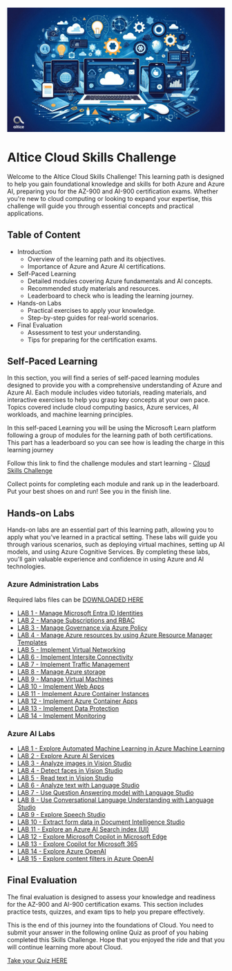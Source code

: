 ![CoverImage](/assets/cover.jpeg)

# Altice Cloud Skills Challenge
Welcome to the Altice Cloud Skills Challenge! This learning path is designed to help you gain foundational knowledge and skills for both Azure and Azure AI, preparing you for the AZ-900 and AI-900 certification exams. Whether you're new to cloud computing or looking to expand your expertise, this challenge will guide you through essential concepts and practical applications.

## Table of Content
- Introduction
  - Overview of the learning path and its objectives.
  - Importance of Azure and Azure AI certifications.
- Self-Paced Learning
  - Detailed modules covering Azure fundamentals and AI concepts.
  - Recommended study materials and resources.
  - Leaderboard to check who is leading the learning journey.
- Hands-on Labs
  - Practical exercises to apply your knowledge.
  - Step-by-step guides for real-world scenarios.
- Final Evaluation
  - Assessment to test your understanding.
  - Tips for preparing for the certification exams.

## Self-Paced Learning
In this section, you will find a series of self-paced learning modules designed to provide you with a comprehensive understanding of Azure and Azure AI. Each module includes video tutorials, reading materials, and interactive exercises to help you grasp key concepts at your own pace. Topics covered include cloud computing basics, Azure services, AI workloads, and machine learning principles.

In this self-paced Learning you will be using the Microsoft Learn platform following a group of modules for the learning path of both certifications. This part has a leaderboard so you can see how is leading the charge in this learning journey

Follow this link to find the challenge modules and start learning - [Cloud Skills Challenge](https://learn.microsoft.com/en-gb/challenges/qrrfgegjgog3y)

Collect points for completing each module and rank up in the leaderboard. Put your best shoes on and run! See you in the finish line.

## Hands-on Labs
Hands-on labs are an essential part of this learning path, allowing you to apply what you've learned in a practical setting. These labs will guide you through various scenarios, such as deploying virtual machines, setting up AI models, and using Azure Cognitive Services. By completing these labs, you'll gain valuable experience and confidence in using Azure and AI technologies.


### Azure Administration Labs

Required labs files can be [DOWNLOADED HERE](https://github.com/MicrosoftLearning/AZ-104-MicrosoftAzureAdministrator/archive/master.zip)

- [LAB 1 - Manage Microsoft Entra ID Identities](https://microsoftlearning.github.io/AZ-104-MicrosoftAzureAdministrator/Instructions/Labs/LAB_01-Manage_Entra_ID_Identities.html)
- [LAB 2 - Manage Subscriptions and RBAC](https://microsoftlearning.github.io/AZ-104-MicrosoftAzureAdministrator/Instructions/Labs/LAB_02a_Manage_Subscriptions_and_RBAC_Entra.html)
- [LAB 3 - Manage Governance via Azure Policy](https://microsoftlearning.github.io/AZ-104-MicrosoftAzureAdministrator/Instructions/Labs/LAB_02b-Manage_Governance_via_Azure_Policy.html)
- [LAB 4 - Manage Azure resources by using Azure Resource Manager Templates](https://microsoftlearning.github.io/AZ-104-MicrosoftAzureAdministrator/Instructions/Labs/LAB_03b-Manage_Azure_Resources_by_Using_ARM_Templates.html)
- [LAB 5 - Implement Virtual Networking](https://microsoftlearning.github.io/AZ-104-MicrosoftAzureAdministrator/Instructions/Labs/LAB_04-Implement_Virtual_Networking.html)
- [LAB 6 - Implement Intersite Connectivity](https://microsoftlearning.github.io/AZ-104-MicrosoftAzureAdministrator/Instructions/Labs/LAB_05-Implement_Intersite_Connectivity.html)
- [LAB 7 - Implement Traffic Management](https://microsoftlearning.github.io/AZ-104-MicrosoftAzureAdministrator/Instructions/Labs/LAB_06-Implement_Network_Traffic_Management.html)
- [LAB 8 - Manage Azure storage](https://microsoftlearning.github.io/AZ-104-MicrosoftAzureAdministrator/Instructions/Labs/LAB_07-Manage_Azure_Storage.html)
- [LAB 9 - Manage Virtual Machines](https://microsoftlearning.github.io/AZ-104-MicrosoftAzureAdministrator/Instructions/Labs/LAB_08-Manage_Virtual_Machines.html)
- [LAB 10 - Implement Web Apps](https://microsoftlearning.github.io/AZ-104-MicrosoftAzureAdministrator/Instructions/Labs/LAB_09a-Implement_Web_Apps.html)
- [LAB 11 - Implement Azure Container Instances](https://microsoftlearning.github.io/AZ-104-MicrosoftAzureAdministrator/Instructions/Labs/LAB_09b-Implement_Azure_Container_Instances.html)
- [LAB 12 - Implement Azure Container Apps](https://microsoftlearning.github.io/AZ-104-MicrosoftAzureAdministrator/Instructions/Labs/LAB_09c-Implement-Azure-Container-Apps.html)
- [LAB 13 - Implement Data Protection](https://microsoftlearning.github.io/AZ-104-MicrosoftAzureAdministrator/Instructions/Labs/LAB_10-Implement_Data_Protection.html)
- [LAB 14 - Implement Monitoring](https://microsoftlearning.github.io/AZ-104-MicrosoftAzureAdministrator/Instructions/Labs/LAB_11-Implement_Monitoring.html)

### Azure AI Labs
- [LAB 1 - Explore Automated Machine Learning in Azure Machine Learning](https://microsoftlearning.github.io/mslearn-ai-fundamentals/Instructions/Labs/01-machine-learning.html)
- [LAB 2 - Explore Azure AI Services](https://microsoftlearning.github.io/mslearn-ai-fundamentals/Instructions/Labs/02-content-safety.html)
- [LAB 3 - Analyze images in Vision Studio](https://microsoftlearning.github.io/mslearn-ai-fundamentals/Instructions/Labs/03-image-analysis.html)
- [LAB 4 - Detect faces in Vision Studio](https://microsoftlearning.github.io/mslearn-ai-fundamentals/Instructions/Labs/04-face.html)
- [LAB 5 - Read text in Vision Studio](https://microsoftlearning.github.io/mslearn-ai-fundamentals/Instructions/Labs/05-ocr.html)
- [LAB 6 - Analyze text with Language Studio](https://microsoftlearning.github.io/mslearn-ai-fundamentals/Instructions/Labs/06-text-analysis.html)
- [LAB 7 - Use Question Answering model with Language Studio](https://microsoftlearning.github.io/mslearn-ai-fundamentals/Instructions/Labs/07-question-answering.html)
- [LAB 8 - Use Conversational Language Understanding with Language Studio](https://microsoftlearning.github.io/mslearn-ai-fundamentals/Instructions/Labs/08-conversational-language-understanding.html)
- [LAB 9 - Explore Speech Studio](https://microsoftlearning.github.io/mslearn-ai-fundamentals/Instructions/Labs/09-speech.html)
- [LAB 10 - Extract form data in Document Intelligence Studio](https://microsoftlearning.github.io/mslearn-ai-fundamentals/Instructions/Labs/10-document-intelligence.html)
- [LAB 11 - Explore an Azure AI Search index (UI)](https://microsoftlearning.github.io/mslearn-ai-fundamentals/Instructions/Labs/11-ai-search.html)
- [LAB 12 - Explore Microsoft Copilot in Microsoft Edge](https://microsoftlearning.github.io/mslearn-ai-fundamentals/Instructions/Labs/12-generative-ai.html)
- [LAB 13 - Explore Copilot for Microsoft 365](https://microsoftlearning.github.io/mslearn-ai-fundamentals/Instructions/Labs/12b-m365-copilot.html)
- [LAB 14 - Explore Azure OpenAI](https://microsoftlearning.github.io/mslearn-ai-fundamentals/Instructions/Labs/13-azure-openai.html)
- [LAB 15 - Explore content filters in Azure OpenAI](https://microsoftlearning.github.io/mslearn-ai-fundamentals/Instructions/Labs/14-azure-openai-content-filters.html)

## Final Evaluation
The final evaluation is designed to assess your knowledge and readiness for the AZ-900 and AI-900 certification exams. This section includes practice tests, quizzes, and exam tips to help you prepare effectively. 

This is the end of this journey into the foundations of Cloud. You need to submit your answer in the following online Quiz as proof of you habing completed this Skills Challenge. Hope that you enjoyed the ride and that you will continue learning more about Cloud.

[Take your Quiz HERE](https://forms.office.com/Pages/ResponsePage.aspx?id=DQSIkWdsW0yxEjajBLZtrQAAAAAAAAAAAANAAQmZ_XZUNVM1NTZIWlg1QVpCRkgySVU2U0o4QlJDVi4u)

